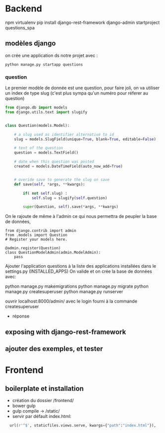 

# Backend #

npm
virtualenv
pip install django-rest-framework
django-admin startproject questions_spa


## modèles django ##
on crée une application ds notre projet avec :

    python manage.py startapp questions


### question

Le premier modèle de donnée est une question, pour faire joli, on va utiliser un index
de type slug (c'est plus sympa qu'un numéro pour réferer au question)

```python
from django.db import models
from django.utils.text import slugify


class Question(models.Model):

    # a slug used as identifier alternative to id
    slug = models.SlugField(unique=True, blank=True, editable=False)

    # text of the question
    question = models.TextField()

    # date when this question was posted
    created = models.DateTimeField(auto_now_add=True)


    # overide save to generate the slug on save
    def save(self, *args, **kwargs):

        if( not self.slug) :
            self.slug = slugify(self.question)

        super(Question, self).save(*args, **kwargs)

```

On le rajoute de même à l'admin ce qui nous permettra de peupler la base de données,

```
from django.contrib import admin
from .models import Question
# Register your models here.

@admin.register(Question)
class QuestionModelAdmin(admin.ModelAdmin):
    pass

```
Ajouter l'application questions à la liste des applications installées dans le settings.py (INSTALLED_APPS)
On valide et on crée la base de données avec:

   python manage.py makemigrations
   python manage.py migrate
   python manage.py createsuperuser
   python manage.py runserver


ouvrir localhost:8000/admin/ avec le login fourni à la commande createsuperuser

- réponse
## exposing with django-rest-framework ##

## ajouter des exemples, et tester ##

# Frontend #

## boilerplate et installation

- création du dossier /frontend/
- bower gulp
- gulp compile -> /static/
- servir par défault index.html:
```python
  url(r'^$', staticfiles.views.serve, kwargs={"path":"index.html"}),
```
